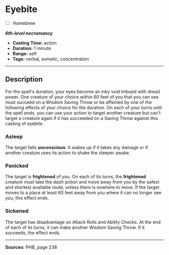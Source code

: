# Eyebite
- [ ] Homebrew

***6th-level necromancy***
- **Casting Time:** action
- **Duration:** 1 minute
- **Range:** self
- **Tags:** verbal, somatic, concentration

---

## Description
For the spell's duration, your eyes become an inky void imbued with dread power.
One creature of your choice within 60 feet of you that you can see must succeed on a Wisdom Saving Throw or be affected by one of the following effects of your choice for the duration.
On each of your turns until the spell ends, you can use your action to target another creature but can't target a creature again if it has succeeded on a Saving Throw against this casting of eyebite.

### Asleep
The target falls **unconscious**.
It wakes up if it takes any damage or if another creature uses its action to shake the sleeper awake.

### Panicked
The target is **frightened** of you.
On each of its turns, the **frightened** creature must take the *dash* action and move away from you by the safest and shortest available route, unless there is nowhere to move.
If the target moves to a place at least 60 feet away from you where it can no longer see you, this effect ends.

### Sickened
The target has disadvantage on Attack Rolls and Ability Checks.
At the end of each of its turns, it can make another Wisdom Saving Throw.
If it succeeds, the effect ends.

---

**Sources:** PHB, page 238
